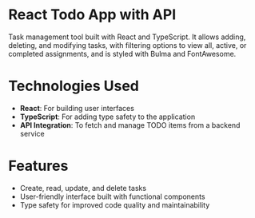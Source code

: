 # React Todo App with API

Task management tool built with React and TypeScript. It allows adding, deleting, and modifying tasks, with filtering options to view all, active, or completed assignments, and is styled with Bulma and FontAwesome.

# Technologies Used

* **React**: For building user interfaces
* **TypeScript**: For adding type safety to the application
* **API Integration**: To fetch and manage TODO items from a backend service

# Features
 - Create, read, update, and delete tasks
 - User-friendly interface built with functional components
 - Type safety for improved code quality and maintainability